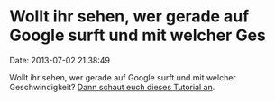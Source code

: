 Wollt ihr sehen, wer gerade auf Google surft und mit welcher Ges
================================================================

Date: 2013-07-02 21:38:49

Wollt ihr sehen, wer gerade auf Google surft und mit welcher
Geschwindigkeit? [Dann schaut euch dieses Tutorial
an](http://www.youtube.com/watch?v=SXmv8quf_xM&t=0m56s).

